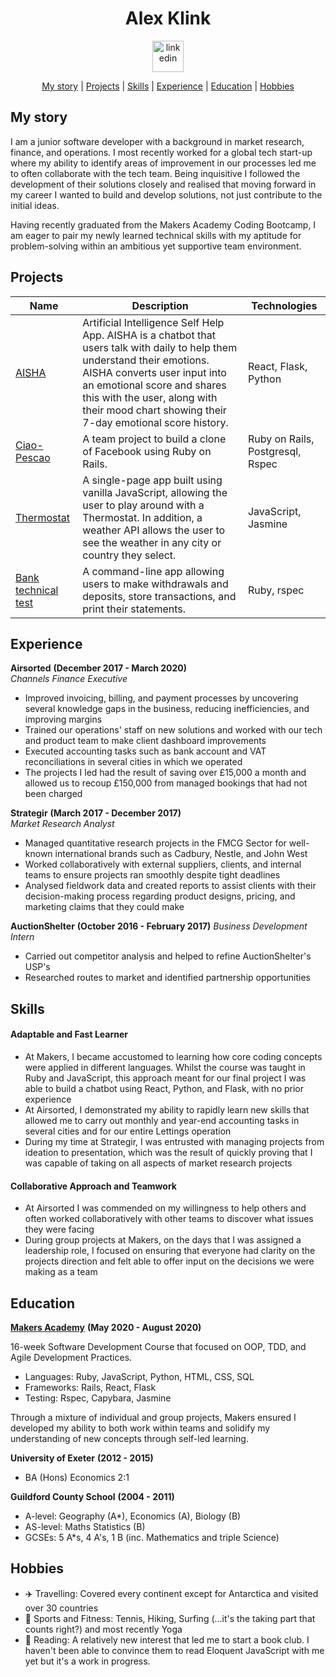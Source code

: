 <div align="center">
<h1> Alex Klink </h1>
<a href="https://www.linkedin.com/in/alex-klink-88b4a879/"><img src="https://www.iconfinder.com/data/icons/free-social-icons/67/linkedin_circle_color-512.png" alt="linkedin" hspace="50" height="50" width="50"></a>
</div>

<div align="center">

[My story](#my-story) |
[Projects](#projects) |
[Skills](#skills) |
[Experience](#experience) |
[Education](#education) |
[Hobbies](#hobbies)

</div>

## My story

I am a junior software developer with a background in market research, finance, and operations. I most recently worked for a global tech start-up where my ability to identify areas of improvement in our processes led me to often collaborate with the tech team. Being inquisitive I followed the development of their solutions closely and realised that moving forward in my career I wanted to build and develop solutions, not just contribute to the initial ideas. 

Having recently graduated from the Makers Academy Coding Bootcamp, I am eager to pair my newly learned technical skills with my aptitude for problem-solving within an ambitious yet supportive team environment. 

## Projects

Name | Description | Technologies
-----|-------------|-------------|
[AISHA](https://github.com/aravzpatel/AIsha) | Artificial Intelligence Self Help App. AISHA is a chatbot that users talk with daily to help them understand their emotions. AISHA converts user input into an emotional score and shares this with the user, along with their mood chart showing their 7-day emotional score history. | React, Flask, Python |
[Ciao-Pescao](https://github.com/04alexklink/acebook_ciao_pescao)| A team project to build a clone of Facebook using Ruby on Rails. | Ruby on Rails, Postgresql, Rspec |
[Thermostat](https://github.com/04alexklink/JavaScriptThermostat)| A single-page app built using vanilla JavaScript, allowing the user to play around with a Thermostat. In addition, a weather API allows the user to see the weather in any city or country they select.  | JavaScript, Jasmine |
[Bank technical test](https://github.com/04alexklink/RubyBankTechTest) | A command-line app allowing users to make withdrawals and deposits, store transactions, and print their statements. | Ruby, rspec |

## Experience

**Airsorted** **(December 2017 - March 2020)**    
*Channels Finance Executive*  
- Improved invoicing, billing, and payment processes by uncovering several knowledge gaps in the business, reducing inefficiencies, and improving margins
- Trained our operations' staff on new solutions and worked with our tech and product team to make client dashboard improvements
- Executed accounting tasks such as bank account and VAT reconciliations in several cities in which we operated
- The projects I led had the result of saving over £15,000 a month and allowed us to recoup £150,000 from managed bookings that had not been charged

**Strategir** **(March 2017 - December 2017)**   
*Market Research Analyst*
- Managed quantitative research projects in the FMCG Sector for well-known international brands such as Cadbury, Nestle, and John West  
- Worked collaboratively with external suppliers, clients, and internal teams to ensure projects ran smoothly despite tight deadlines 
- Analysed fieldwork data and created reports to assist clients with their decision-making process regarding product designs, pricing, and marketing claims that they could make 

**AuctionShelter** **(October 2016 - February 2017)**
*Business Development Intern*
- Carried out competitor analysis and helped to refine AuctionShelter's USP's
- Researched routes to market and identified partnership opportunities

## Skills

#### Adaptable and Fast Learner

- At Makers, I became accustomed to learning how core coding concepts were applied in different languages. Whilst the course was taught in Ruby and JavaScript, this approach meant for our final project I was able to build a chatbot using React, Python, and Flask, with no prior experience 
- At Airsorted, I demonstrated my ability to rapidly learn new skills that allowed me to carry out monthly and year-end accounting tasks in several cities and for our entire Lettings operation 
- During my time at Strategir, I was entrusted with managing projects from ideation to presentation, which was the result of quickly proving that I was capable of taking on all aspects of market research projects

#### Collaborative Approach and Teamwork

- At Airsorted I was commended on my willingness to help others and often worked collaboratively with other teams to discover what issues they were facing
- During group projects at Makers, on the days that I was assigned a leadership role, I focused on ensuring that everyone had clarity on the projects direction and felt able to offer input on the decisions we were making as a team

## Education

[**Makers Academy**](https://makers.tech/) **(May 2020 - August 2020)**

16-week Software Development Course that focused on OOP, TDD, and Agile Development Practices.

- Languages: Ruby, JavaScript, Python, HTML, CSS, SQL
- Frameworks: Rails, React, Flask
- Testing: Rspec, Capybara, Jasmine 

Through a mixture of individual and group projects, Makers ensured I developed my ability to both work within teams and solidify my understanding of new concepts through self-led learning.

**University of Exeter** **(2012 - 2015)**

- BA (Hons) Economics 2:1

**Guildford County School** **(2004 - 2011)**

- A-level: Geography (A*), Economics (A), Biology (B)
- AS-level: Maths Statistics (B)
- GCSEs: 5 A*s, 4 A's, 1 B (inc. Mathematics and triple Science)

## Hobbies

- :airplane: Travelling: Covered every continent except for Antarctica and visited over 30 countries
- :tennis: Sports and Fitness: Tennis, Hiking, Surfing (...it's the taking part that counts right?) and most recently Yoga
- :book: Reading: A relatively new interest that led me to start a book club. I haven't been able to convince them to read Eloquent JavaScript with me yet but it's a work in progress.  